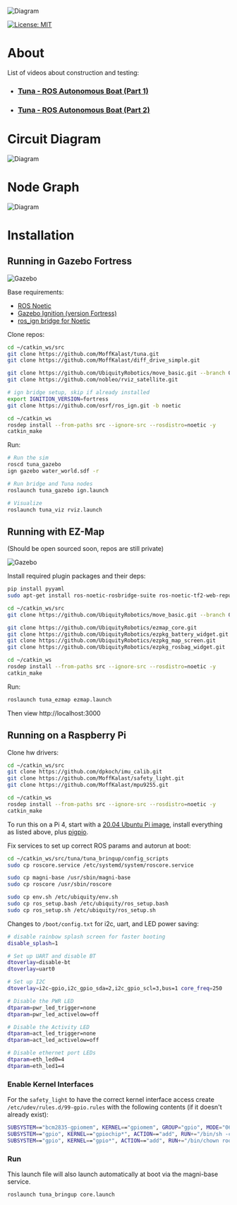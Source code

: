 ![Diagram](tuna_description/img/image.png)

[![License: MIT](https://img.shields.io/badge/License-MIT-yellow.svg)](https://opensource.org/licenses/MIT)

# About

List of videos about construction and testing:

- ### [Tuna - ROS Autonomous Boat (Part 1)](https://www.youtube.com/watch?v=CoFgflu3uPA)
- ### [Tuna - ROS Autonomous Boat (Part 2)](https://www.youtube.com/watch?v=YwoHM_R7U2k)

# Circuit Diagram

![Diagram](tuna_description/img/TunaElectric.png)

# Node Graph

![Diagram](tuna_description/img/NodeGraph.png)

# Installation

## Running in Gazebo Fortress

![Gazebo](tuna_description/img/gazebo.png)

Base requirements:
- [ROS Noetic](http://wiki.ros.org/noetic/Installation/Ubuntu)
- [Gazebo Ignition (version Fortress)](https://gazebosim.org/docs/fortress/install_ubuntu)
- [ros_ign bridge for Noetic](https://github.com/gazebosim/ros_gz/tree/noetic#from-source)

Clone repos:

```bash
cd ~/catkin_ws/src
git clone https://github.com/MoffKalast/tuna.git
git clone https://github.com/MoffKalast/diff_drive_simple.git

git clone https://github.com/UbiquityRobotics/move_basic.git --branch 0.4.1
git clone https://github.com/nobleo/rviz_satellite.git

# ign bridge setup, skip if already installed
export IGNITION_VERSION=fortress
git clone https://github.com/osrf/ros_ign.git -b noetic

cd ~/catkin_ws
rosdep install --from-paths src --ignore-src --rosdistro=noetic -y
catkin_make
```

Run:
```bash
# Run the sim
roscd tuna_gazebo
ign gazebo water_world.sdf -r

# Run bridge and Tuna nodes
roslaunch tuna_gazebo ign.launch

# Visualize
roslaunch tuna_viz rviz.launch

```

## Running with EZ-Map

(Should be open sourced soon, repos are still private)

![Gazebo](tuna_description/img/ezmap.png)

Install required plugin packages and their deps:

```bash
pip install pyyaml
sudo apt-get install ros-noetic-rosbridge-suite ros-noetic-tf2-web-republisher python3-smbus ros-noetic-nmea-navsat-driver libudev-dev

cd ~/catkin_ws/src
git clone https://github.com/UbiquityRobotics/move_basic.git --branch 0.4.1

git clone https://github.com/UbiquityRobotics/ezmap_core.git
git clone https://github.com/UbiquityRobotics/ezpkg_battery_widget.git
git clone https://github.com/UbiquityRobotics/ezpkg_map_screen.git
git clone https://github.com/UbiquityRobotics/ezpkg_rosbag_widget.git

cd ~/catkin_ws
rosdep install --from-paths src --ignore-src --rosdistro=noetic -y
catkin_make
```

Run:
```bash
roslaunch tuna_ezmap ezmap.launch
```
Then view http://localhost:3000


## Running on a Raspberry Pi

Clone hw drivers:
```bash
cd ~/catkin_ws/src
git clone https://github.com/dpkoch/imu_calib.git
git clone https://github.com/MoffKalast/safety_light.git
git clone https://github.com/MoffKalast/mpu9255.git

cd ~/catkin_ws
rosdep install --from-paths src --ignore-src --rosdistro=noetic -y
catkin_make
```

To run this on a Pi 4, start with a [20.04 Ubuntu Pi image](https://learn.ubiquityrobotics.com/noetic_pi_image_downloads), install everything as listed above, plus [pigpio](https://abyz.me.uk/rpi/pigpio/download.html).

Fix services to set up correct ROS params and autorun at boot:

```bash
cd ~/catkin_ws/src/tuna/tuna_bringup/config_scripts
sudo cp roscore.service /etc/systemd/system/roscore.service

sudo cp magni-base /usr/sbin/magni-base
sudo cp roscore /usr/sbin/roscore

sudo cp env.sh /etc/ubiquity/env.sh
sudo cp ros_setup.bash /etc/ubiquity/ros_setup.bash
sudo cp ros_setup.sh /etc/ubiquity/ros_setup.sh
```

Changes to `/boot/config.txt` for i2c, uart, and LED power saving:

```bash
# disable rainbow splash screen for faster booting
disable_splash=1

# Set up UART and disable BT
dtoverlay=disable-bt
dtoverlay=uart0

# Set up I2C
dtoverlay=i2c-gpio,i2c_gpio_sda=2,i2c_gpio_scl=3,bus=1 core_freq=250

# Disable the PWR LED
dtparam=pwr_led_trigger=none
dtparam=pwr_led_activelow=off

# Disable the Activity LED
dtparam=act_led_trigger=none
dtparam=act_led_activelow=off

# Disable ethernet port LEDs
dtparam=eth_led0=4
dtparam=eth_led1=4
```

### Enable Kernel Interfaces

For the `safety_light` to have the correct kernel interface access create `/etc/udev/rules.d/99-gpio.rules` with the following contents (if it doesn't already exist):

```bash
SUBSYSTEM=="bcm2835-gpiomem", KERNEL=="gpiomem", GROUP="gpio", MODE="0660"
SUBSYSTEM=="gpio", KERNEL=="gpiochip*", ACTION=="add", RUN+="/bin/sh -c 'chown root:gpio /sys/class/gpio/export /sys/class/gpio/unexport ; chmod 220 /sys/class/gpio/export /sys/class/gpio/unexport'"
SUBSYSTEM=="gpio", KERNEL=="gpio*", ACTION=="add", RUN+="/bin/chown root:gpio /sys%p/active_low /sys%p/edge /sys%p/direction /sys%p/value", RUN+="/bin/chmod 660 /sys%p/active_low /sys%p/edge /sys%p/direction /sys%p/value"
```
### Run

This launch file will also launch automatically at boot via the magni-base service.

```bash
roslaunch tuna_bringup core.launch
```
